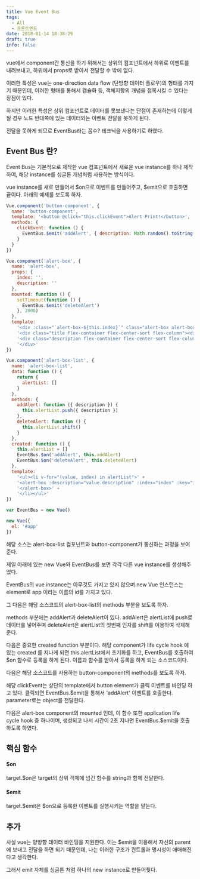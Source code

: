 ```yaml
---
title: Vue Event Bus
tags:
  - All
  - 프론트엔드
date: 2018-01-14 18:38:29
draft: true
info: false
---
```


vue에서 component간 통신을 하기 위해서는 상위의 컴포넌트에서 하위로 이벤트를 내려보내고, 하위에서 props로 받아서 전달할 수 밖에 없다.

이러한 특성은 vue는 one-direction data flow (단방향 데이터 플로우)의 형태를 가지기 때문인데, 이러한 형태를 통해서 캡슐화 등, 객체지향의 개념을 접목시킬 수 있다는 장점이 있다.

하지만 이러한 특성은 상위 컴포넌트로 데이터를 못보낸다는 단점이 존재하는데 이렇게 될 경우 노드 반대쪽에 있는 데이터와는 이벤트 전달을 못하게 된다.

전달을 못하게 되므로 EventBus라는 꼼수? 테크닉을 사용하기로 하였다.

## Event Bus 란?

Event Bus는 기본적으로 제작한 vue 컴포넌트에서 새로운 vue instance를 하나 제작하여, 해당 instance를 싱글톤 개념처럼 사용하는 방식이다.

vue instance를 새로 만들어서 $on으로 이벤트를 만들어주고, $emit으로 호출하면 끝이다. 아래의 예제를 보도록 하자.

```javascript {numberLines}
Vue.component('button-component', {
  name: 'button-component',
  template: '<button @click="this.clickEvent">Alert Print!</button>',
  methods: {
    clickEvent: function () {
      EventBus.$emit('addAlert', { description: Math.random().toString() })
    }
  }
})

Vue.component('alert-box', {
  name: 'alert-box',
  props: {
    index: '',
    description: ''
  },
  mounted: function () {
    setTimeout(function () {
      EventBus.$emit('deleteAlert')
    }, 2000)
  },
  template:
    '<div :class="`alert-box-${this.index}`" class="alert-box alert-box-start flex-container flex-center-sort flex-column">' +
    '<div class="title flex-container flex-center-sort flex-column"><div class="title-image-background"></div><img class="title-image" src="image.png"/></div>' +
    '<div class="description flex-container flex-center-sort flex-column">{{this.description}}</div>' +
    '</div>'
})

Vue.component('alert-box-list', {
  name: 'alert-box-list',
  data: function () {
    return {
      alertList: []
    }
  },
  methods: {
    addAlert: function ({ description }) {
      this.alertList.push({ description })
    },
    deleteAlert: function () {
      this.alertList.shift()
    }
  },
  created: function () {
    this.alertList = []
    EventBus.$on('addAlert', this.addAlert)
    EventBus.$on('deleteAlert', this.deleteAlert)
  },
  template:
    '<ul><li v-for="(value, index) in alertList">' +
    '<alert-box :description="value.description" :index="index" :key="index">' +
    '</alert-box>' +
    '</li></ul>'
})

var EventBus = new Vue()

new Vue({
  el: '#app'
})
```

해당 소스는 alert-box-list 컴포넌트와 button-component가 통신하는 과정을 보여준다.

제일 아래에 있는 new Vue와 EventBus를 보면 각각 다른 vue instance를 생성해주었다.

EventBus의 vue instance는 아무것도 가지고 있지 않으며 new Vue 인스턴스는 element로 app 이라는 이름의 id를 가지고 있다.

그 다음은 해당 소스코드의 alert-box-list의 methods 부분을 보도록 하자.

methods 부분에는 addAlert과 deleteAlert이 있다. addAlert은 alertList에 push로 데이터를 넣어주며 deleteAlert은 alertList의 첫번째 인자를 shift를 이용하여 삭제해준다.

다음은 중요한 created function 부분이다. 해당 component가 life cycle hook 에 있는 created 를 지나게 되면 this.alertList에서 초기화를 하고, EventBus를 호출하여 $on 함수로 등록을 하게 된다. 이름과 함수를 받아서 등록을 하게 되는 소스코드이다.

다음은 해당 소스코드를 사용하는 button-component의 methods를 보도록 하자.

해당 clickEvent는 상단의 template에서 button element가 클릭 이벤트를 바인딩 하고 있다. 클릭되면 EventBus.$emit을 통해서 'addAlert' 이벤트를 호출한다. parameter로는 object를 전달한다.

다음은 alert-box component의 mounted 인데, 이 함수 또한 application life cycle hook 중 하나이며, 생성되고 나서 시간이 2초 지나면 EventBus.$emit을 호출하도록 하였다.

## 핵심 함수

#### $on

target.$on은 target의 상위 객체에 넘긴 함수를 string과 함께 전달한다.

#### $emit

target.$emit은 $on으로 등록한 이벤트를 실행시키는 역할을 맡는다.

## 추가

사실 vue는 양방향 데이터 바인딩을 지원한다. 이는 $emit을 이용해서 자신의 parent에 보내고 전달을 하면 되기 때문인데, 나는 이러한 구조가 컨트롤과 명시성이 애매해진다고 생각한다.

그래서 emit 자체를 싱글톤 처럼 하나의 new instance로 만들어줫다.
